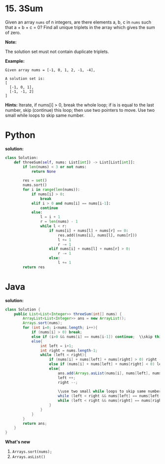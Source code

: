 # 15. 3Sum

Given an array `nums` of n integers, are there elements a, b, c in `nums` such that a + b + c = 0? Find all unique triplets in the array which gives the sum of zero.

**Note:**

The solution set must not contain duplicate triplets.

**Example:**
```
Given array nums = [-1, 0, 1, 2, -1, -4],

A solution set is:
[
  [-1, 0, 1],
  [-1, -1, 2]
]
```

**Hints:**
Iterate, if nums[i] > 0, break the whole loop; if is is equal to the last number, skip (continue) this loop; then use two pointers to move. 
Use two small while loops to skip same number.

# Python

**solution:**
```py
class Solution:
    def threeSum(self, nums: List[int]) -> List[List[int]]:
        if len(nums) < 3 or not nums:
            return None
        
        res = set()
        nums.sort()
        for i in range(len(nums)):
            if nums[i] > 0:
                break
            elif i > 0 and nums[i] == nums[i-1]:
                continue
            else:
                l = i + 1
                r = len(nums) - 1
                while l < r:
                    if nums[i] + nums[l] + nums[r] == 0:
                        res.add((nums[i], nums[l], nums[r]))
                        l += 1
                        r -= 1
                    elif nums[i] + nums[l] + nums[r] > 0:
                        r -= 1
                    else:
                        l += 1
        return res
```

# Java

**solution:**
```java
class Solution {
    public List<List<Integer>> threeSum(int[] nums) {
        ArrayList<List<Integer>> ans = new ArrayList();
        Arrays.sort(nums);
        for (int i=0; i<nums.length; i++){
            if (nums[i] > 0) break;
            else if (i>0 && nums[i] == nums[i-1]) continue;  \\skip this loop if this number equals the last.
            else{
                int left = i+1;
                int right = nums.length-1;
                while (left < right){
                    if (nums[i] + nums[left] + nums[right] > 0) right --;
                    else if (nums[i] + nums[left] + nums[right] < 0) left ++;
                    else{
                        ans.add(Arrays.asList(nums[i], nums[left], nums[right]));
                        left ++;
                        right --;
                        
                        \\use two small while loops to skip same numbers.
                        while (left < right && nums[left] == nums[left-1]) left++;
                        while (left < right && nums[right] == nums[right+1]) right--;
                    }
                }
            }
        }
        return ans;
    }
}
```

**What's new**
1. `Arrays.sort(nums);`
2. `Arrays.asList()`
